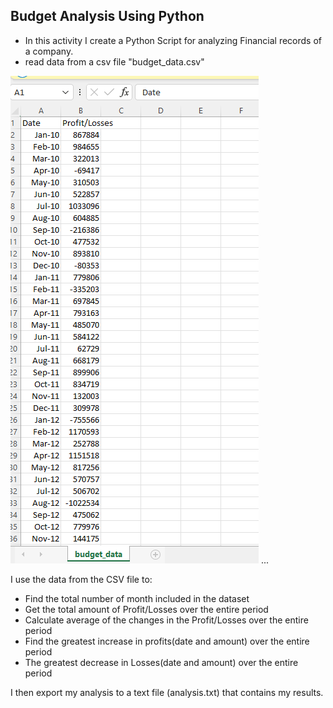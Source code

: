 ## Budget Analysis Using Python

* In this activity I create a Python Script for analyzing Financial records of a company. 
*  read data from a csv file "budget_data.csv"

![image](budget_data_csv.png)
 ...
 
 I use the data from the CSV file to:
 
 * Find the total number of month included in the dataset
 * Get the total amount of Profit/Losses over the entire period
 * Calculate average of the changes in the Profit/Losses over the entire period
 * Find the greatest increase in profits(date and amount) over the entire period
 * The greatest decrease in Losses(date and amount) over the entire period
 
 
 I then export my analysis to a text file (analysis.txt) that contains my results. 
